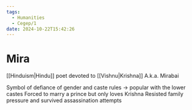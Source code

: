```yaml
---
tags:
  - Humanities
  - Cegep/1
date: 2024-10-22T15:42:26
---
```


# Mira

[[Hinduism|Hindu]] poet devoted to [[Vishnu|Krishna]]
A.k.a. Mirabai

Symbol of defiance of gender and caste rules -> popular with the lower castes
Forced to marry a prince but only loves Krishna
Resisted family pressure and survived assassination attempts
